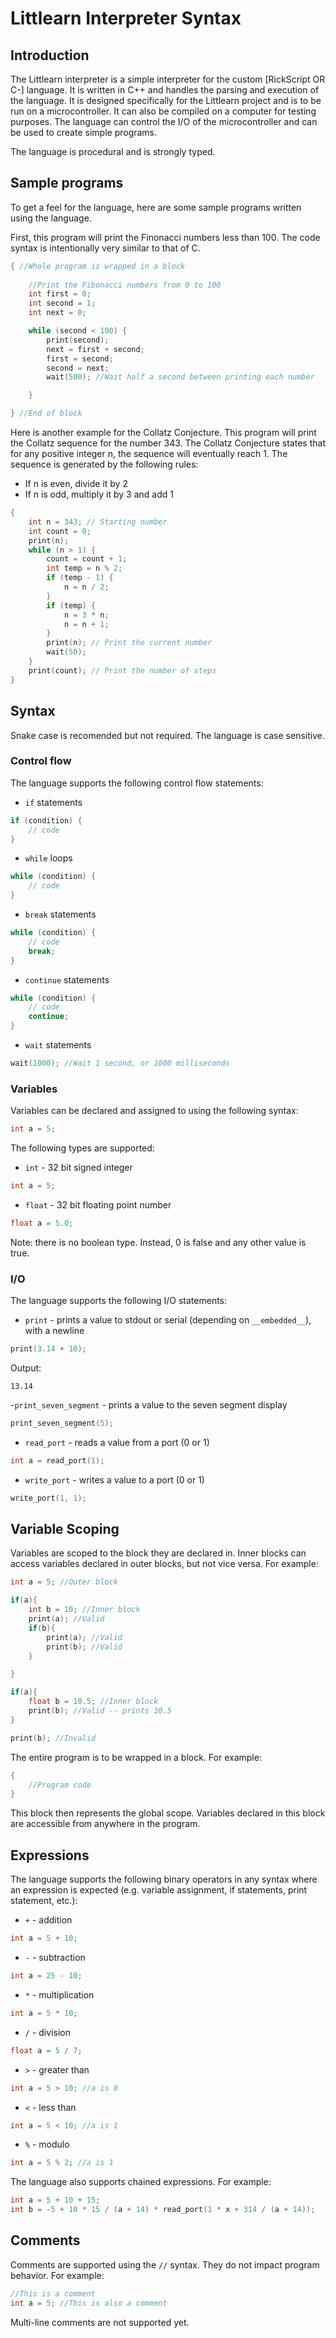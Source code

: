 # Littlearn Interpreter Syntax

## Introduction

The Littlearn interpreter is a simple interpreter for the custom [RickScript OR C-] language. It is written in C++ and handles the parsing and execution of the language. It is designed specifically for the Littlearn project and is to be run on a microcontroller. It can also be compiled on a computer for testing purposes. The language can control the I/O of the microcontroller and can be used to create simple programs.

The language is procedural and is strongly typed.

## Sample programs

To get a feel for the language, here are some sample programs written using the language.


First, this program will print the Finonacci numbers less than 100. The code syntax is intentionally very similar to that of C.

```c
{ //Whole program is wrapped in a block
        
    //Print the Fibonacci numbers from 0 to 100
    int first = 0;
    int second = 1;
    int next = 0;

    while (second < 100) {
        print(second);
        next = first + second;
        first = second;
        second = next;
        wait(500); //Wait half a second between printing each number

    }

} //End of block
```

Here is another example for the Collatz Conjecture.
This program will print the Collatz sequence for the number 343. The Collatz Conjecture states that for any positive integer n, the sequence will eventually reach 1. The sequence is generated by the following rules:

- If n is even, divide it by 2
- If n is odd, multiply it by 3 and add 1

```c
{
    int n = 343; // Starting number
    int count = 0;
    print(n);
    while (n > 1) {
        count = count + 1;
        int temp = n % 2;
        if (temp - 1) {
            n = n / 2;
        }
        if (temp) {
            n = 3 * n;
            n = n + 1;
        }
        print(n); // Print the current number
        wait(50);
    }
    print(count); // Print the number of steps
}
```

## Syntax

Snake case is recomended but not required. The language is case sensitive.

### Control flow

The language supports the following control flow statements:

- `if` statements

```c
if (condition) {
    // code
}
```

- `while` loops

```c
while (condition) {
    // code
}
```

- `break` statements

```c
while (condition) {
    // code
    break;
}
```

- `continue` statements

```c
while (condition) {
    // code
    continue;
}
```

- `wait` statements
  

```c
wait(1000); //Wait 1 second, or 1000 milliseconds
```


### Variables

Variables can be declared and assigned to using the following syntax:

```c
int a = 5;
```

The following types are supported:

- `int` - 32 bit signed integer

```c
int a = 5;
```

- `float` - 32 bit floating point number

```c
float a = 5.0;
```

Note: there is no boolean type. Instead, 0 is false and any other value is true.

### I/O

The language supports the following I/O statements:

- `print` - prints a value to stdout or serial (depending on `__embedded__`), with a newline

```c
print(3.14 + 10);
```

Output:
```
13.14
```

-`print_seven_segment` - prints a value to the seven segment display

```c
print_seven_segment(5);
```

- `read_port` - reads a value from a port (0 or 1)

```c
int a = read_port(1);
```

- `write_port` - writes a value to a port (0 or 1)

```c
write_port(1, 1);
```



## Variable Scoping

Variables are scoped to the block they are declared in. Inner blocks can access variables declared in outer blocks, but not vice versa. For example:

```c
int a = 5; //Outer block

if(a){
    int b = 10; //Inner block
    print(a); //Valid
    if(b){
        print(a); //Valid
        print(b); //Valid
    }

}

if(a){
    float b = 10.5; //Inner block
    print(b); //Valid -- prints 10.5
}

print(b); //Invalid
```

The entire program is to be wrapped in a block. For example:

```c
{
    //Program code
}
```

This block then represents the global scope. Variables declared in this block are accessible from anywhere in the program.

## Expressions

The language supports the following binary operators in any syntax where an expression is expected (e.g. variable assignment, if statements, print statement, etc.):

- `+` - addition

```c
int a = 5 + 10;
```

- `-` - subtraction

```c
int a = 25 - 10;
```

- `*` - multiplication

```c
int a = 5 * 10;
```

- `/` - division

```c
float a = 5 / 7;
```


- `>` - greater than

```c
int a = 5 > 10; //a is 0
```

- `<` - less than

```c
int a = 5 < 10; //a is 1
```

- `%` - modulo

```c
int a = 5 % 2; //a is 1
```

The language also supports chained expressions. For example:

```c
int a = 5 + 10 + 15;
int b = -5 + 10 * 15 / (a + 14) * read_port(1 * x + 314 / (a + 14));
```


## Comments

Comments are supported using the `//` syntax. They do not impact program behavior. For example:

```c
//This is a comment
int a = 5; //This is also a comment
```

Multi-line comments are not supported yet.